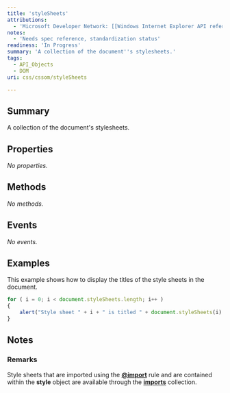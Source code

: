 ```yaml
---
title: 'styleSheets'
attributions:
  - 'Microsoft Developer Network: [[Windows Internet Explorer API reference](http://msdn.microsoft.com/en-us/library/ie/hh828809%28v=vs.85%29.aspx) Article]'
notes:
  - 'Needs spec reference, standardization status'
readiness: 'In Progress'
summary: 'A collection of the document''s stylesheets.'
tags:
  - API_Objects
  - DOM
uri: css/cssom/styleSheets

---
```

## Summary

A collection of the document's stylesheets.

## Properties

*No properties.*

## Methods

*No methods.*

## Events

*No events.*

## Examples

This example shows how to display the titles of the style sheets in the document.

``` js
for ( i = 0; i < document.styleSheets.length; i++ )
{
    alert("Style sheet " + i + " is titled " + document.styleSheets(i).title);
}
```

## Notes

### Remarks

Style sheets that are imported using the [**@import**](/css/atrules/@import) rule and are contained within the **style** object are available through the [**imports**](/css/cssom/imports) collection.
